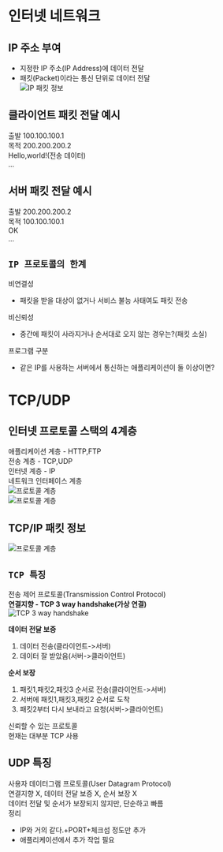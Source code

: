 # 인터넷 네트워크
## IP 주소 부여
- 지정한 IP 주소(IP Address)에 데이터 전달  
- 패킷(Packet)이라는 통신 단위로 데이터 전달  
![IP 패킷 정보](https://github.com/euichanhwang/CS_study/blob/main/img/1.internet-network.pdf-12.jpg)  

## 클라이언트 패킷 전달 예시
출발 100.100.100.1  
목적 200.200.200.2  
Hello,world!(전송 데이터)  
...  

## 서버 패킷 전달 예시
출발 200.200.200.2  
목적 100.100.100.1  
OK  
...  

## `IP 프로토콜의 한계`
비연결성  
- 패킷을 받을 대상이 없거나 서비스 불능 사태여도 패킷 전송  

비신뢰성  
- 중간에 패킷이 사라지거나 순서대로 오지 않는 경우는?(패킷 소실)    

프로그램 구분  
- 같은 IP를 사용하는 서버에서 통신하는 애플리케이션이 둘 이상이면?  

# TCP/UDP
## 인터넷 프로토콜 스택의 4계층
애플리케이션 계층 - HTTP,FTP  
전송 계층 - TCP,UDP  
인터넷 계층 - IP  
네트워크 인터페이스 계층  
![프로토콜 계층](https://github.com/euichanhwang/CS_study/blob/main/img/1.internet-network.pdf-22.jpg)  
![프로토콜 계층](https://github.com/euichanhwang/CS_study/blob/main/img/1.internet-network.pdf-23.jpg)  

## TCP/IP 패킷 정보  
![프로토콜 계층](https://github.com/euichanhwang/CS_study/blob/main/img/1.internet-network.pdf-25.jpg)  

## `TCP 특징`  
전송 제어 프로토콜(Transmission Control Protocol)  
**연결지향 - TCP 3 way handshake(가상 연결)**    
![TCP 3 way handshake](https://github.com/euichanhwang/CS_study/blob/main/img/1.internet-network.pdf-27.jpg)  

**데이터 전달 보증**    
1. 데이터 전송(클라이언트->서버)  
2. 데이터 잘 받았음(서버->클라이언트)  

**순서 보장**    
1. 패킷1,패킷2,패킷3 순서로 전송(클라이언트->서버)  
2. 서버에 패킷1,패킷3,패킷2 순서로 도착  
3. 패킷2부터 다시 보내라고 요청(서버->클라이언트)    

신뢰할 수 있는 프로토콜  
현재는 대부분 TCP 사용  

## UDP 특징
사용자 데이터그램 프로토콜(User Datagram Protocol)  
연결지향 X, 데이터 전달 보증 X, 순서 보장 X  
데이터 전달 및 순서가 보장되지 않지만, 단순하고 빠름  
정리
- IP와 거의 같다.+PORT+체크섬 정도만 추가  
- 애플리케이션에서 추가 작업 필요  





